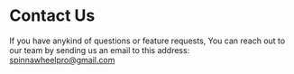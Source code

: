 # Contact Us

If you have anykind of questions or feature requests, You can reach out to our team by sending us an email to this address: spinnawheelpro@gmail.com